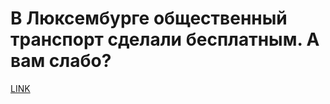 # В Люксембурге общественный транспорт сделали бесплатным. А вам слабо?



[LINK](https://varlamov.ru/3810526.html)